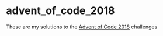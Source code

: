 # advent_of_code_2018

These are my solutions to the [Advent of Code 2018](https://adventofcode.com/2018#) challenges
